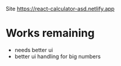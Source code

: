 Site https://react-calculator-asd.netlify.app

# Works remaining

- needs better ui
- better ui handling for big numbers
